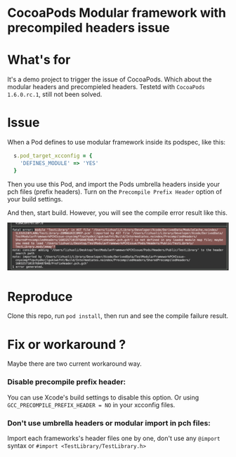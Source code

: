 # CocoaPods Modular framework with precompiled headers issue


# What's for

It's a demo project to trigger the issue of CocoaPods. Which about the modular headers and precompieled headers. Testetd with `CocoaPods 1.6.0.rc.1`, still not been solved.

# Issue

When a Pod defines to use modular framework inside its podspec, like this:

```ruby
  s.pod_target_xcconfig = {
    'DEFINES_MODULE' => 'YES'
  }
```

Then you use this Pod, and import the Pods umbrella headers inside your pch files (prefix headers). Turn on the `Precompile Prefix Header` option of your build settings. 

And then, start build. However, you will see the compile error result like this.

![](./Bug.png)

# Reproduce

Clone this repo, run `pod install`, then run and see the compile failure result.

# Fix or workaround ?

Maybe there are two current workaround way.

### Disable precompile prefix header:

You can use Xcode's build settings to disable this option. Or using `GCC_PRECOMPILE_PREFIX_HEADER = NO` in your xcconfig files.

### Don't use umbrella headers or modular import in pch files:

Import each frameworks's header files one by one, don't use any `@import` syntax or `#import <TestLibrary/TestLibrary.h>`

